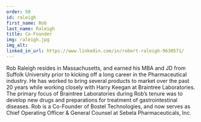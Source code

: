 ```yaml
---
order: 50
id: raleigh
first_name: Rob
last_name: Raleigh
title: Co-Founder
img: raleigh.jpg
img_alt:
linked_in_url: https://www.linkedin.com/in/robert-raleigh-9630571/
---
```

Rob Raleigh resides in Massachusetts, and earned his MBA and JD from Suffolk University prior to kicking off a long career in the Pharmaceutical industry. He has worked to bring several products to market over the past 20 years while working closely with Harry Keegan at Braintree Laboratories. The primary focus of Braintree Laboratories during Rob’s tenure was to develop new drugs and preparations for treatment of gastrointestinal diseases. Rob is a Co-Founder of Bostel Technologies, and now serves as Chief Operating Officer & General Counsel at Sebela Pharmaceuticals, Inc.
